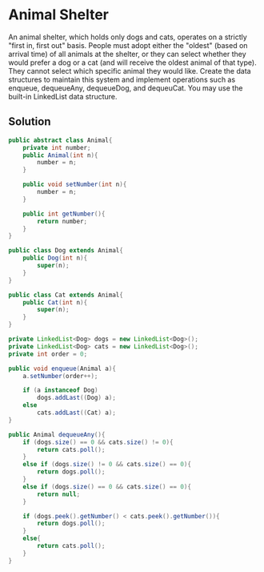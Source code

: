 # Animal Shelter

An animal shelter, which holds only dogs and cats, operates on a strictly "first in, first out" basis. People must adopt either the "oldest" (based on arrival time) of all animals at the shelter, or they can select whether they would prefer a dog or a cat (and will receive the oldest animal of that type). They cannot select which specific animal they would like. Create the data structures to maintain this system and implement operations such as enqueue, dequeueAny, dequeueDog, and dequeuCat. You may use the built-in LinkedList data structure.

## Solution

```java
public abstract class Animal{
    private int number;
    public Animal(int n){
        number = n;
    }

    public void setNumber(int n){
        number = n;
    }

    public int getNumber(){
        return number;
    }
}

public class Dog extends Animal{
    public Dog(int n){
        super(n);
    }
}

public class Cat extends Animal{
    public Cat(int n){
        super(n);
    }
}

private LinkedList<Dog> dogs = new LinkedList<Dog>();
private LinkedList<Dog> cats = new LinkedList<Dog>();
private int order = 0;

public void enqueue(Animal a){
    a.setNumber(order++);

    if (a instanceof Dog)
        dogs.addLast((Dog) a);
    else
        cats.addLast((Cat) a);
}

public Animal dequeueAny(){
    if (dogs.size() == 0 && cats.size() != 0){
        return cats.poll();
    }
    else if (dogs.size() != 0 && cats.size() == 0){
        return dogs.poll();
    }
    else if (dogs.size() == 0 && cats.size() == 0){
        return null;
    }

    if (dogs.peek().getNumber() < cats.peek().getNumber()){
        return dogs.poll();
    }
    else{
        return cats.poll();
    }
}
```